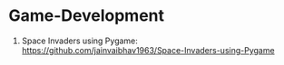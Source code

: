 # Game-Development

1. Space Invaders using Pygame: https://github.com/jainvaibhav1963/Space-Invaders-using-Pygame

